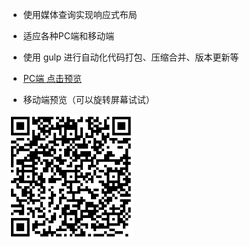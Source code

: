 
- 使用媒体查询实现响应式布局

- 适应各种PC端和移动端

- 使用 gulp 进行自动化代码打包、压缩合并、版本更新等 

- [PC端 点击预览](https://winters0991.github.io/ResponsiveWeb/dist/index.html)



- 移动端预览（可以旋转屏幕试试） 
<img src='./mobile.png' width = "200" height = "200" alt="二维码" align=center /> 